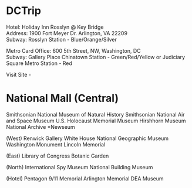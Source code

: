 # DCTrip

Hotel: Holiday Inn Rosslyn @ Key Bridge   
Address: 1900 Fort Meyer Dr. Arlington, VA 22209    
Subway: Rosslyn Station - Blue/Orange/Silver    

Metro Card Office: 600 5th Street, NW, Washington, DC   
Subway: Gallery Place Chinatown Station - Green/Red/Yellow or Judiciary Square Metro Station - Red   

Visit Site - 
# National Mall (Central)
Smithsonian National Museum of Natural History
Smithsonian National Air and Space Museum
U.S. Holocaust Memorial Museum
Hirshhorn Museum
National Archive
*Newseum

(West)
Renwick Gallery
White House
National Geographic Museum
Washington Monument 
Lincoln Memorial

(East)
Library of Congress
Botanic Garden

(North)
International Spy Museum
National Building Museum

(Hotel)
Pentagon 9/11 Memorial
Arlington Memorial
DEA Museum 

